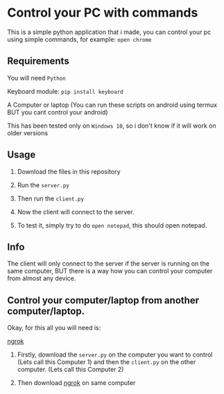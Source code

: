 # Control your PC with commands

This is a simple python application that i made, you can control your pc using simple commands, for example: ```open chrome```

## Requirements

You will need ```Python```

Keyboard module:
```pip install keyboard```

A Computer or laptop (You can run these scripts on android using termux BUT you cant control your android)

This has been tested only on ```Windows 10```, so i don't know if it will work on older versions

## Usage

1. Download the files in this repository

2. Run the ``` server.py ```

3. Then run the ```client.py```

4. Now the client will connect to the server.

5. To test it, simply try to do ```open notepad```, this should open notepad.

## Info

The client will only connect to the server if the server is running on the same computer, BUT there is a way how you can control your computer from almost any device.

## Control your computer/laptop from another computer/laptop.

Okay, for this all you will need is:

[ngrok](https://ngrok.com/)


1. Firstly, download the ```server.py``` on the computer you want to control (Lets call this Computer 1) and then the ```client.py``` on the other computer. (Lets call this Computer 2)

2. Then download [ngrok](https://ngrok.com/) on same computer

